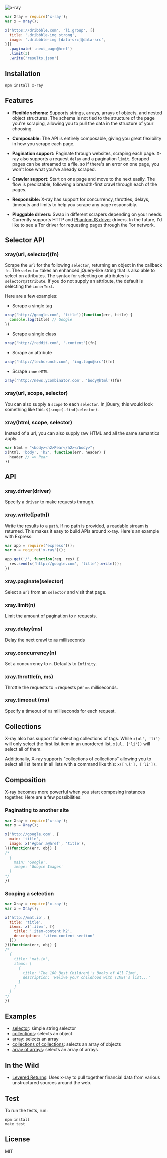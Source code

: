 ![x-ray](https://cldup.com/fMBbTcVtwB.png)

```js
var Xray = require('x-ray');
var x = Xray();

x('https://dribbble.com', 'li.group', [{
  title: '.dribbble-img strong',
  image: '.dribbble-img [data-src]@data-src',
}])
  .paginate('.next_page@href')
  .limit(3)
  .write('results.json')
```

## Installation

```
npm install x-ray
```

## Features

- **Flexible schema:** Supports strings, arrays, arrays of objects, and nested object structures. The schema is not tied to the structure of the page you're scraping, allowing you to pull the data in the structure of your choosing.

- **Composable:** The API is entirely composable, giving you great flexibility in how you scrape each page.

- **Pagination support:** Paginate through websites, scraping each page. X-ray also supports a request `delay` and a pagination `limit`. Scraped pages can be streamed to a file, so if there's an error on one page, you won't lose what you've already scraped.

- **Crawler support:** Start on one page and move to the next easily. The flow is predictable, following
a breadth-first crawl through each of the pages.

- **Responsible:** X-ray has support for concurrency, throttles, delays, timeouts and limits to help you scrape any page responsibly.

- **Pluggable drivers:** Swap in different scrapers depending on your needs. Currently supports HTTP and [PhantomJS driver](http://github.com/lapwinglabs/x-ray-phantom) drivers. In the future, I'd like to see a Tor driver for requesting pages through the Tor network.

## Selector API

### xray(url, selector)(fn)

Scrape the `url` for the following `selector`, returning an object in the callback `fn`.
The `selector` takes an enhanced jQuery-like string that is also able to select on attributes. The syntax for selecting on attributes is `selector@attribute`. If you do not supply an attribute, the default is selecting the `innerText`.

Here are a few examples:

- Scrape a single tag

```js
xray('http://google.com', 'title')(function(err, title) {
  console.log(title) // Google
})
```

- Scrape a single class

```js
xray('http://reddit.com', '.content')(fn)
```

- Scrape an attribute

```js
xray('http://techcrunch.com', 'img.logo@src')(fn)
```

- Scrape `innerHTML`

```js
xray('http://news.ycombinator.com', 'body@html')(fn)
```

### xray(url, scope, selector)

You can also supply a `scope` to each `selector`. In jQuery, this would look something like this: `$(scope).find(selector)`.

### xray(html, scope, selector)

Instead of a url, you can also supply raw HTML and all the same semantics apply.

```js
var html = "<body><h2>Pear</h2></body>";
x(html, 'body', 'h2', function(err, header) {
  header // => Pear
})
```

## API

### xray.driver(driver)

Specify a `driver` to make requests through.

### xray.write([path])

Write the results to a `path`. If no path is provided, a readable stream is returned.
This makes it easy to build APIs around x-ray. Here's an example with Express:

```js
var app = require('express')();
var x = require('x-ray')();

app.get('/', function(req, res) {
  res.send(x('http://google.com', 'title').write());
})
```

### xray.paginate(selector)

Select a `url` from an `selector` and visit that page.

### xray.limit(n)

Limit the amount of pagination to `n` requests.

### xray.delay(ms)

Delay the next crawl to `ms` milliseconds

### xray.concurrency(n)

Set a concurrency to `n`. Defaults to `Infinity`.

### xray.throttle(n, ms)

Throttle the requests to `n` requests per `ms` milliseconds.

### xray.timeout (ms)

Specify a timeout of `ms` milliseconds for each request.

## Collections

X-ray also has support for selecting collections of tags. While `x(ul', 'li')` will only select the first list item in an unordered list, `x(ul, ['li'])` will select all of them.

Additionally, X-ray supports "collections of collections" allowing you to select all list items in all lists with a command like this: `x(['ul'], ['li'])`.

## Composition

X-ray becomes more powerful when you start composing instances together. Here are a few possibilities:

### Paginating to another site

```js
var Xray = require('x-ray');
var x = Xray();

x('http://google.com', {
  main: 'title',
  image: x('#gbar a@href', 'title'),
})(function(err, obj) {
/*
  {
    main: 'Google',
    image: 'Google Images'
  }
*/
})
```

### Scoping a selection

```js
var Xray = require('x-ray');
var x = Xray();

x('http://mat.io', {
  title: 'title',
  items: x('.item', [{
    title: '.item-content h2',
    description: '.item-content section'
  }])
})(function(err, obj) {
/*
  {
    title: 'mat.io',
    items: [
      {
        title: 'The 100 Best Children\'s Books of All Time',
        description: 'Relive your childhood with TIME\'s list...'
      }
    ]
  }
*/
})
```

## Examples

- [selector](/examples/selector.js): simple string selector
- [collections](/examples/collections.js): selects an object
- [array](/examples/arrays.js): selects an array
- [collections of collections](/examples/collection-of-collections.js): selects an array of objects
- [array of arrays](/examples/array-of-arrays.js): selects an array of arrays

## In the Wild

- [Levered Returns](http://leveredreturns.com): Uses x-ray to pull together financial data from various unstructured sources around the web.

## Test

To run the tests, run:

```
npm install
make test
```

## License

MIT
